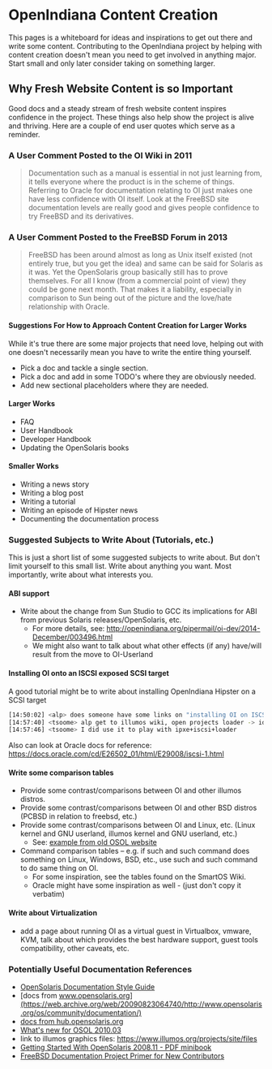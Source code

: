 <!--
The contents of this Documentation are subject to the Public Documentation License Version 1.01
(the "License"); you may only use this Documentation if you comply with the terms of this License.
A copy of the License is available at http://illumos.org/license/PDL.

The Original Documentation is _________________.

The Initial Writer of the Original Documentation is ___________ Copyright (C)_________[Insert year(s)]. All Rights Reserved. (Initial Writer contact(s):________________[Insert hyperlink/alias]).

Contributor(s): ______________________________________.

Portions created by ______ are Copyright (C)_________[Insert year(s)]. All Rights Reserved. (Contributor contact(s):________________[Insert hyperlink/alias]).
-->

# OpenIndiana Content Creation

This pages is a whiteboard for ideas and inspirations to get out there and write some content.
Contributing to the OpenIndiana project by helping with content creation doesn't mean you need to get involved in anything major.
Start small and only later consider taking on something larger.

## Why Fresh Website Content is so Important

Good docs and a steady stream of fresh website content inspires confidence in the project.
These things also help show the project is alive and thriving.
Here are a couple of end user quotes which serve as a reminder.


### A User Comment Posted to the OI Wiki in 2011

>Documentation such as a manual is essential in not just learning from, it tells everyone where the product is in the scheme of things.
>Referring to Oracle for documentation relating to OI just makes one have less confidence with OI itself.
>Look at the FreeBSD site documentation levels are really good and gives people confidence to try FreeBSD and its derivatives.

### A User Comment Posted to the FreeBSD Forum in 2013

>FreeBSD has been around almost as long as Unix itself existed (not entirely true, but you get the idea) and same can be said for Solaris as it was.
>Yet the OpenSolaris group basically still has to prove themselves.
>For all I know (from a commercial point of view) they could be gone next month.
>That makes it a liability, especially in comparison to Sun being out of the picture and the love/hate relationship with Oracle.


#### Suggestions For How to Approach Content Creation for Larger Works

While it's true there are some major projects that need love, helping out with one doesn't necessarily mean you have to write the entire thing yourself.
* Pick a doc and tackle a single section.
* Pick a doc and add in some TODO's where they are obviously needed.
* Add new sectional placeholders where they are needed.

#### Larger Works

* FAQ
* User Handbook
* Developer Handbook
* Updating the OpenSolaris books

#### Smaller Works

* Writing a news story
* Writing a blog post
* Writing a tutorial
* Writing an episode of Hipster news
* Documenting the documentation process


### Suggested Subjects to Write About (Tutorials, etc.)

This is just a short list of some suggested subjects to write about.
But don't limit yourself to this small list.
Write about anything you want.
Most importantly, write about what interests you.


#### ABI support

* Write about the change from Sun Studio to GCC its implications for ABI from previous Solaris releases/OpenSolaris, etc.
    * For more details, see: <http://openindiana.org/pipermail/oi-dev/2014-December/003496.html>
    * We might also want to talk about what other effects (if any) have/will result from the move to OI-Userland


#### Installing OI onto an ISCSI exposed SCSI target

A good tutorial might be to write about installing OpenIndiana Hipster on a SCSI target

```bash
[14:50:02] <alp> does someone have some links on "installing OI on ISCSI" ?
[14:57:40] <tsoome> alp get to illumos wiki, open projects loader -> ideas, from there you get link for jeffpc iscsi experiment
[14:57:46] <tsoome> I did use it to play with ipxe+iscsi+loader
```

Also can look at Oracle docs for reference: <https://docs.oracle.com/cd/E26502_01/html/E29008/iscsi-1.html>


#### Write some comparison tables

* Provide some contrast/comparisons between OI and other illumos distros.
* Provide some contrast/comparisons between OI and other BSD distros (PCBSD in relation to freebsd, etc.)
* Provide some contrast/comparisons between OI and Linux, etc. (Linux kernel and GNU userland, illumos kernel and GNU userland, etc.)
    * See: [example from old OSOL website](https://web.archive.org/web/20090904201802/http://wikis.sun.com/display/SolarisDeveloper/Migrating+from+Linux+to+Solaris+or+OpenSolaris)
* Command comparison tables – e.g. if such and such command does something on Linux, Windows, BSD, etc., use such and such command to do same thing on OI.
    * For some inspiration, see the tables found on the SmartOS Wiki.
    * Oracle might have some inspiration as well - (just don't copy it verbatim)

#### Write about Virtualization

* add a page about running OI as a virtual guest in Virtualbox, vmware, KVM, talk about which provides the best hardware support, guest tools compatibility, other caveats, etc.

### Potentially Useful Documentation References

* [OpenSolaris Documentation Style Guide](https://web.archive.org/web/20081207155129/http://opensolaris.org/os/community/documentation/files/OSOLDOCSG.pdf)
* [docs from www.opensolaris.org](https://web.archive.org/web/20090823064740/http://www.opensolaris.org/os/community/documentation/)
* [docs from hub.opensolaris.org](https://web.archive.org/web/20100909110451/http://hub.opensolaris.org/bin/view/Main/documentation)
* [What's new for OSOL 2010.03](https://web.archive.org/web/20110702071619/http://cr.opensolaris.org/~gman/opensolaris-whats-new-2010-03)
* link to illumos graphics files: <https://www.illumos.org/projects/site/files>
* [Getting Started With OpenSolaris 2008.11 - PDF minibook](https://web.archive.org/web/20110904232819/http://dlc.sun.com/osol/docs/downloads/minibook/en/820-7102-10-Eng-doc.pdf)
* [FreeBSD Documentation Project Primer for New Contributors](https://www.freebsd.org/doc/en_US.ISO8859-1/books/fdp-primer/)

